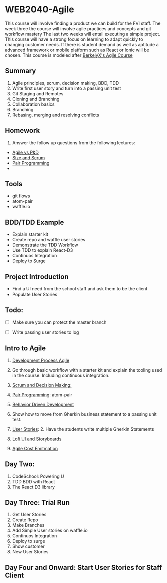 # WEB2040-Agile

  This course will involve finding a product we can build for the FVI staff. The week three the course will involve agile practices and concepts and git workflow mastery  The last two weeks will entail executing a simple project. This course will have a strong focus on learning to adapt quickly to changing customer needs. If there is student demand as well as aptitude a advanced framework or mobile platform such as React or Ionic will be chosen. This course is modeled after [BerkelyX's Agile Course](https://courses.edx.org/courses/course-v1:BerkeleyX+CS169.1x+3T2015SP/c)

## Summary

1. Agile principles, scrum, decision making, BDD, TDD
2. Write first user story and turn into a passing unit test
3. Git Staging and Remotes
4. Cloning and Branching
5. Collaboration basics
6. Branching
7. Rebasing, merging and resolving conflicts


## Homework
1. Answer the follow up questions from the following lectures:
  - [Agile vs P&D](https://youtu.be/CbLKWRp1TGo)
  - [Size and Scrum](https://youtu.be/JFZi4bGGJOk)
  - [Pair Programming](https://youtu.be/JbDR58lsIl0)
  - 

## Tools
  - git flows
  - atom-pair
  - waffle.io    

## BDD/TDD Example
  - Explain starter kit
  - Create repo and waffle user stories
  - Demonstrate the TDD Workflow
  - Use TDD to explain React-D3
  - Continuos Integration
  - Deploy to Surge


## Project Introduction
  - Find a UI need from the school staff and ask them to be the client
  - Populate User Stories

## Todo:
- [ ] Make sure you can protect the master branch
- [ ] Write passing user stories to log




## Intro to Agile
1. [Development Process Agile](https://courses.edx.org/courses/course-v1:BerkeleyX+CS169.1x+3T2015SP/courseware/2a5e37a69a9f456db7e46e7c710ae742/cb8cb503b7a54b869d5833b816705890/)

  1. Go through basic workflow with a starter kit and explain the tooling used in the course.  Including continuous integration.

2. [Scrum and Decision Making:](https://courses.edx.org/courses/course-v1:BerkeleyX+CS169.1x+3T2015SP/courseware/2a5e37a69a9f456db7e46e7c710ae742/81c0f89da0654a0ea639b174675a23cc/)

3. [Pair Programming](https://courses.edx.org/courses/course-v1:BerkeleyX+CS169.1x+3T2015SP/courseware/2a5e37a69a9f456db7e46e7c710ae742/2f3ed273d1e04135afd235c7e6666574/): atom-pair


4. [Behavior Driven Development](https://courses.edx.org/courses/course-v1:BerkeleyX+CS169.1x+3T2015SP/courseware/e89db60274f046128f1adca5025fd69a/335ce3b457d947a380f7ec9c62bfca77/)

  1. Show how to move from Gherkin business statement to a passing unit test.

5. [User Stories](https://courses.edx.org/courses/course-v1:BerkeleyX+CS169.1x+3T2015SP/courseware/e89db60274f046128f1adca5025fd69a/335ce3b457d947a380f7ec9c62bfca77/):
    2. Have the students write multiple Gherkin Statements

6. [Lofi UI and Storyboards](https://courses.edx.org/courses/course-v1:BerkeleyX+CS169.1x+3T2015SP/courseware/e89db60274f046128f1adca5025fd69a/55a4b1db34b3447ba6132e7b7e693952/)

7. [Agile Cost Emitmation](https://courses.edx.org/courses/course-v1:BerkeleyX+CS169.1x+3T2015SP/courseware/e89db60274f046128f1adca5025fd69a/178ab8d13a3a494b84e1fb619fd0a19a/)



## Day Two:
1. CodeSchool: Powering U
2. TDD BDD with React
3. The React D3 library


## Day Three: Trial Run
1. Get User Stories
2. Create Repo
3. Make Branches
4. Add Simple User stories on waffle.io
5. Continuos Integration
6. Deploy to surge
7. Show customer
8. New User Stories  


## Day Four and Onward: Start User Stories for Staff Client
